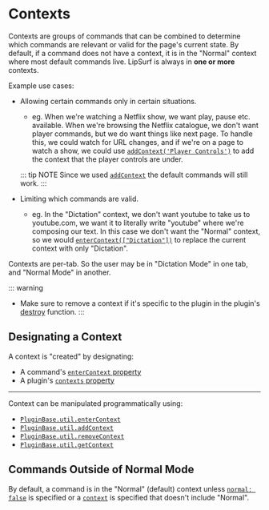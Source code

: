# Contexts

Contexts are groups of commands that can be combined to determine which commands are relevant or valid for the page's current state. By default, if a command does not have a context, it is in the "Normal" context where most default commands live. LipSurf is always in <b>one or more</b> contexts. 

Example use cases:
 * Allowing certain commands only in certain situations.
    * eg. When we're watching a Netflix show, we want <span class="voice-cmd">play</span>, <span class="voice-cmd">pause</span> etc. available. When we're browsing the Netflix catalogue, we don't want player commands, but we do want things like <span class="voice-cmd">next page</span>. To handle this, we could watch for URL changes, and if we're on a page to watch a show, we could use [`addContext('Player Controls')`](/api-reference/pluginbase-util.md#addContext) to add the context that the player controls are under. 
    
    ::: tip NOTE
    Since we used [`addContext`](/api-reference/pluginbase-util.md#addContext) the default commands will still work.
    :::

 * Limiting which commands are valid.
    * eg. In the "Dictation" context, we don't want <span class="voice-cmd">youtube</span> to take us to youtube.com, we want it to literally write "youtube" where we're composing our text. In this case we don't want the "Normal" context, so we would [`enterContext(["Dictation"])`](/api-reference/pluginbase-util.md#enterContext) to replace the current context with only "Dictation".


Contexts are per-tab. So the user may be in "Dictation Mode" in one tab, and "Normal Mode" in another. 

::: warning 
* Make sure to remove a context if it's specific to the plugin in the plugin's [destroy](/api-reference/plugin.md#destroy) function.
:::

## Designating a Context
A context is "created" by designating:
- A command's [`enterContext` property](/api-reference/command.md#entercontext)
- A plugin's [`contexts` property](api-reference/plugin.md#contexts)

---------------------

Context can be manipulated programmatically using:
* [`PluginBase.util.enterContext`](api-reference/pluginbase-util.md#entercontext) 
* [`PluginBase.util.addContext`](api-reference/pluginbase-util.md#addcontext)
* [`PluginBase.util.removeContext`](api-reference/pluginbase-util.md#removecontext)
* [`PluginBase.util.getContext`](api-reference/pluginbase-util.md#getcontext)

## Commands Outside of Normal Mode

By default, a command is in the "Normal" (default) context unless [`normal: false`](api-reference/command.md#normal) is specified or a [`context`](api-reference/command.md#context) is specified that doesn't include "Normal".